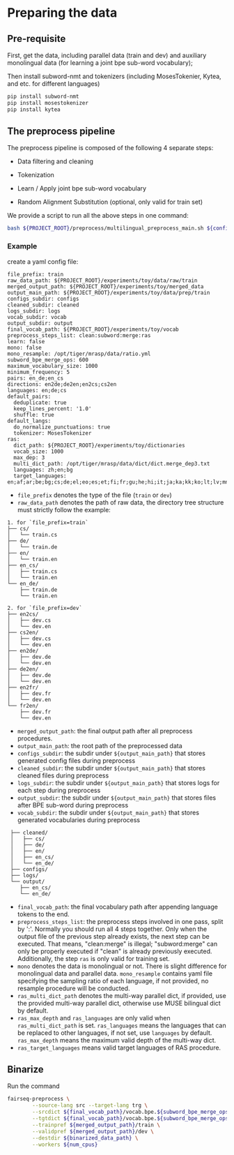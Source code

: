 # Preparing the data
## Pre-requisite
First, get the data, including parallel data (train and dev) and auxiliary monolingual data (for learning a joint bpe sub-word vocabulary);


Then install subword-nmt and tokenizers (including MosesTokenier, Kytea, and etc. for different languages)
```bash
pip install subword-nmt
pip install mosestokenizer
pip install kytea
```

## The preprocess pipeline

The preprocess pipeline is composed of the following 4 separate steps:

* Data filtering and cleaning

* Tokenization

* Learn / Apply joint bpe sub-word vocabulary

* Random Alignment Substitution (optional, only valid for train set)

We provide a script to run all the above steps in one command:
```bash
bash ${PROJECT_ROOT}/preprocess/multilingual_preprocess_main.sh ${config_yaml_file}
```

### Example
create a yaml config file: 
```text
file_prefix: train
raw_data_path: ${PROJECT_ROOT}/experiments/toy/data/raw/train
merged_output_path: ${PROJECT_ROOT}/experiments/toy/merged_data
output_main_path: ${PROJECT_ROOT}/experiments/toy/data/prep/train
configs_subdir: configs
cleaned_subdir: cleaned
logs_subdir: logs
vocab_subdir: vocab
output_subdir: output
final_vocab_path: ${PROJECT_ROOT}/experiments/toy/vocab
preprocess_steps_list: clean:subword:merge:ras
learn: false
mono: false
mono_resample: /opt/tiger/mrasp/data/ratio.yml
subword_bpe_merge_ops: 600
maximum_vocabulary_size: 1000
minimum_frequency: 5
pairs: en_de;en_cs
directions: en2de;de2en;en2cs;cs2en
languages: en;de;cs
default_pairs:
  deduplicate: true
  keep_lines_percent: '1.0'
  shuffle: true
default_langs:
  do_normalize_punctuations: true
  tokenizer: MosesTokenizer
ras:
  dict_path: ${PROJECT_ROOT}/experiments/toy/dictionaries
  vocab_size: 1000
  max_dep: 3
  multi_dict_path: /opt/tiger/mrasp/data/dict/dict.merge_dep3.txt
  languages: zh;en;bg
  target_languages: en;af;ar;be;bg;cs;de;el;eo;es;et;fi;fr;gu;he;hi;it;ja;ka;kk;ko;lt;lv;mn;ms;mt;my;ro;ru;sr;tr;vi;zh
```
* `file_prefix` denotes the type of the file (`train` or `dev`)
* `raw_data_path` denotes the path of raw data, the directory tree structure must strictly follow the example:

```text
1. for `file_prefix=train`
├── cs/
│   └── train.cs
├── de/
│   └── train.de
├── en/
│   └── train.en
├── en_cs/
│   ├── train.cs
│   └── train.en
└── en_de/
    ├── train.de
    └── train.en
    
2. for `file_prefix=dev`
├── en2cs/
│   ├── dev.cs
│   └── dev.en
├── cs2en/
│   ├── dev.cs
│   └── dev.en
├── en2de/
│   ├── dev.de
│   └── dev.en
├── de2en/
│   ├── dev.de
│   └── dev.en
├── en2fr/
│   ├── dev.fr
│   └── dev.en
└── fr2en/
    ├── dev.fr
    └── dev.en

```
* `merged_output_path`: the final output path after all preprocess procedures.
* `output_main_path`: the root path of the preprocessed data
* `configs_subdir`: the subdir under `${output_main_path}` that stores generated config files during preprocess
* `cleaned_subdir`: the subdir under `${output_main_path}` that stores cleaned files during preprocess
* `logs_subdir`: the subdir under `${output_main_path}` that stores logs for each step during preprocess
* `output_subdir`: the subdir under `${output_main_path}` that stores files after BPE sub-word during preprocess
* `vocab_subdir`: the subdir under `${output_main_path}` that stores generated vocabularies during preprocess
```text
 ├── cleaned/
 │   ├── cs/
 │   ├── de/
 │   ├── en/
 │   ├── en_cs/
 │   └── en_de/
 ├── configs/
 ├── logs/
 └── output/
    ├── en_cs/
    └── en_de/
```
* `final_vocab_path`: the final vocabulary path after appending language tokens to the end.
* `preprocess_steps_list`: the preprocess steps involved in one pass, split by ':'. Normally you should run all 4
 steps together. Only when the output file of the previous step already exists, the next step can be executed. That means,
 "clean:merge" is illegal; "subword:merge" can only be properly executed if "clean" is already previously executed. Additionally, the step `ras` is only valid for training set.
* `mono` denotes the data is monolingual or not. There is slight difference for monolingual data and parallel data. `mono_resample` contains yaml file specifying the sampling ratio of each language, if not provided, no resample procedure will be conducted.
* `ras_multi_dict_path` denotes the multi-way parallel dict, if provided, use the provided multi-way parallel dict, otherwise use MUSE bilingual dict by default.
* `ras_max_depth` and `ras_languages` are only valid when `ras_multi_dict_path` is set. `ras_languages` means the languages that can be replaced to other languages, if not set, use `languages` by default. `ras_max_depth` means the maximum valid depth of the multi-way dict.
* `ras_target_languages` means valid target languages of RAS procedure.

## Binarize
Run the command
```bash
fairseq-preprocess \
        --source-lang src --target-lang trg \
        --srcdict ${final_vocab_path}/vocab.bpe.${subword_bpe_merge_ops} \
        --tgtdict ${final_vocab_path}/vocab.bpe.${subword_bpe_merge_ops} \
        --trainpref ${merged_output_path}/train \
        --validpref ${merged_output_path}/dev \
        --destdir ${binarized_data_path} \
        --workers ${num_cpus}
```


